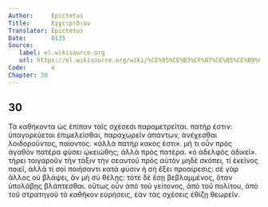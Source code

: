 ```yaml
---
Author:     Epictetus  
Title:      Εγχειρίδιον  
Translator: Epictetus  
Date:       0135  
Source:
   label: el.wikisource.org
   url: https://el.wikisource.org/wiki/%CE%95%CE%B3%CF%87%CE%B5%CE%B9%CF%81%CE%AF%CE%B4%CE%B9%CE%BF%CE%BD 
Code:       e  
Chapter: 30
---
```

##  30

Τὰ καθήκοντα ὡς ἐπίπαν ταῖς σχέσεσι παραμετρεῖται. πατήρ ἐστιν: ὑπαγορεύεται
ἐπιμελεῖσθαι, παραχωρεῖν ἁπάντων, ἀνέχεσθαι λοιδοροῦντος, παίοντος. «ἀλλὰ πατὴρ
κακός ἐστι». μή τι οὖν πρὸς ἀγαθὸν πατέρα φύσει ᾠκειώθης; ἀλλὰ πρὸς πατέρα. «ὁ
ἀδελφὸς ἀδικεῖ». τήρει τοιγαροῦν τὴν τάξιν τὴν σεαυτοῦ πρὸς αὐτὸν μηδὲ σκόπει,
τί ἐκεῖνος ποιεῖ, ἀλλὰ τί σοὶ ποιήσαντι κατὰ φύσιν ἡ σὴ ἕξει προαίρεσις: σὲ γὰρ
ἄλλος οὐ βλάψει, ἂν μὴ σὺ θέλῃς: τότε δὲ ἔσῃ βεβλαμμένος, ὅταν ὑπολάβῃς
βλάπτεσθαι. οὕτως οὖν ἀπὸ τοῦ γείτονος, ἀπὸ τοῦ πολίτου, ἀπὸ τοῦ στρατηγοῦ τὸ
καθῆκον εὑρήσεις, ἐὰν τὰς σχέσεις ἐθίζῃ θεωρεῖν.


